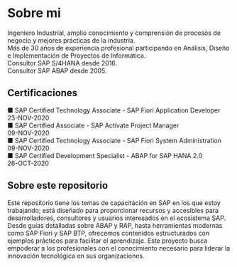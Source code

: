 # Sobre mi

Ingeniero Industrial, amplio conocimiento y comprensión de procesos de negocio y mejores prácticas de la industria.   
Más de 30 años de experiencia profesional participando en Análisis, Diseño e Implementación de Proyectos de Informática.  
Consultor SAP S/4HANA desde 2016.  
Consultor SAP ABAP desde 2005.  

## Certificaciones

■ SAP Certified Technology Associate - SAP Fiori Application Developer  
    23-NOV-2020  
■ SAP Certified Associate - SAP Activate Project Manager  
    09-NOV-2020  
■ SAP Certified Technology Associate - SAP Fiori System Administration  
    09-NOV-2020  
■ SAP Certified Development Specialist - ABAP for SAP HANA 2.0  
    26-OCT-2020 

## Sobre este repositorio

Este repositorio tiene los temas de capacitación en SAP en los que estoy trabajando; está diseñado para proporcionar recursos y accesibles para desarrolladores, consultores y usuarios interesados en el ecosistema SAP. Desde guías detalladas sobre ABAP y RAP, hasta herramientas modernas como SAP Fiori y SAP BTP, ofrecemos contenidos estructurados con ejemplos prácticos para facilitar el aprendizaje. Este proyecto busca empoderar a los profesionales con el conocimiento necesario para liderar la innovación tecnológica en sus organizaciones.


<!--
**EdFalla/EdFalla** is a ✨ _special_ ✨ repository because its `README.md` (this file) appears on your GitHub profile.

Here are some ideas to get you started:

- 🔭 I’m currently working on ...
- 🌱 I’m currently learning ...
- 👯 I’m looking to collaborate on ...
- 🤔 I’m looking for help with ...
- 💬 Ask me about ...
- 📫 How to reach me: ...
- 😄 Pronouns: ...
- ⚡ Fun fact: ...
-->
